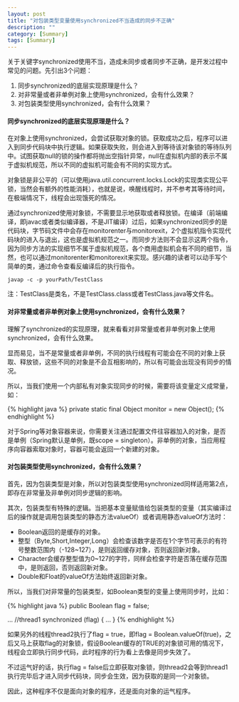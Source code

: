 ```yaml
---
layout: post
title: "对包装类型变量使用synchronized不当造成的同步不正确"
description: ""
category: [Summary]
tags: [Summary]
---
```

<link rel="stylesheet" href="{{ site.baseurl }}/css/pygments.css">

关于关键字synchronized使用不当，造成未同步或者同步不正确，是开发过程中常见的问题。先引出3个问题：

1. 同步synchronized的底层实现原理是什么？
2. 对非常量或者非单例对象上使用synchronized，会有什么效果？
3. 对包装类型使用synchronized，会有什么效果？

<!-- more -->

#### 同步synchronized的底层实现原理是什么？

在对象上使用synchronized，会尝试获取对象的锁。获取成功之后，程序可以进入到同步代码块中执行逻辑。如果获取失败，则会进入到等待该对象锁的等待队列中。试图获取null的锁的操作都将抛出空指针异常，null在虚拟机内部的表示不属于虚拟机规范，所以不同的虚拟机可能会有不同的实现方式。

对象锁是非公平的（可以使用java.util.concurrent.locks.Lock的实现类实现公平锁，当然会有额外的性能消耗），也就是说，唤醒线程时，并不参考其等待时间，在极端情况下，线程会出现饿死的情况。

通过synchronized使用对象锁，不需要显示地获取或者释放锁。在编译（前端编译，即javac或者类似编译器，不是JIT编译）过后，如果synchronized同步的是代码块，字节码文件中会存在monitorenter与monitorexit，2个虚拟机指令实现代码块的进入与退出，这也是虚拟机规范之一。而同步方法则不会显示这两个指令，因为同步方法的实现细节不属于虚拟机规范，各个商用虚拟机会有不同的细节，当然，也可以通过monitorenter和monitorexit来实现。感兴趣的读者可以动手写个简单的类，通过命令查看反编译后的执行指令。

```
javap -c -p yourPath/TestClass
```
注：TestClass是类名，不是TestClass.class或者TestClass.java等文件名。
#### 对非常量或者非单例对象上使用synchronized，会有什么效果？

理解了synchronized的实现原理，就来看看对非常量或者非单例对象上使用synchronized，会有什么效果。

显而易见，当不是常量或者非单例，不同的执行线程有可能会在不同的对象上获取、释放锁，这些不同的对象是不会互相影响的，所以有可能会出现没有同步的情况。

所以，当我们使用一个内部私有对象实现同步的时候，需要将该变量定义成常量，如：

{% highlight java %}
private static final Object monitor = new Object();
{% endhighlight %}

对于Spring等对象容器来说，你需要关注通过配置文件往容器加入的对象，是否是单例（Spring默认是单例，既scope = singleton）。非单例的对象，当应用程序向容器索取对象时，容器可能会返回一个新建的对象。

#### 对包装类型使用synchronized，会有什么效果？

首先，因为包装类型是对象，所以对包装类型使用synchronized同样适用第2点，即存在非常量及非单例对同步逻辑的影响。

其次，包装类型有特殊的逻辑。当把基本变量赋值给包装类型的变量（其实编译过后的操作就是调用包装类型的静态方法valueOf）或者调用静态valueOf方法时：

* Boolean返回的是缓存的对象。
* 整型（Byte,Short,Integer,Long）会检查该数字是否在1个字节可表示的有符号整数范围内（-128~127），是则返回缓存对象，否则返回新对象。
* Character会缓存整型值为0~127的字符，同样会检查字符是否落在缓存范围中，是则返回，否则返回新对象。
* Double和Float的valueOf方法始终返回新对象。

所以，当我们对非常量的包装类型，如Boolean类型的变量上使用同步时，比如：

{% highlight java %}
public Boolean flag = false;

...
//thread1
synchronized (flag) {
...
}
{% endhighlight %}

如果另外的线程thread2执行了flag = true，即flag = Boolean.valueOf(true)，之后又马上获取flag的对象锁，假设Boolean缓存的TRUE的对象锁可用的情况下，线程会立即执行同步代码，此时程序的行为看上去像是同步失效了。

不过运气好的话，执行flag = false后立即获取对象锁，则thread2会等到thread1执行完毕后才进入同步代码块，同步会生效，因为获取的是同一个对象锁。

因此，这种程序不仅是面向对象的程序，还是面向对象的运气程序。